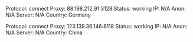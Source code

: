 Protocol: connect
Proxy: 88.198.212.91:3128
Status: working
IP: N/A
Anon: N/A
Server: N/A
Country: Germany

Protocol: connect
Proxy: 123.139.36.146:8118
Status: working
IP: N/A
Anon: N/A
Server: N/A
Country: China

